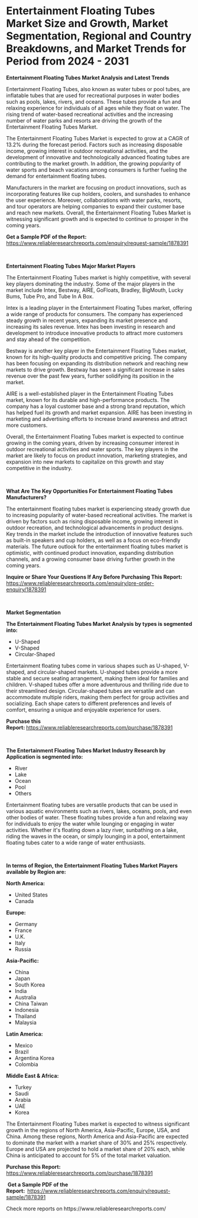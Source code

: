 <p><h1>Entertainment Floating Tubes Market Size and Growth, Market Segmentation, Regional and Country Breakdowns, and Market Trends for Period from 2024 -  2031</h1></p><p><strong>Entertainment Floating Tubes Market Analysis and Latest Trends</strong></p>
<p><p>Entertainment Floating Tubes, also known as water tubes or pool tubes, are inflatable tubes that are used for recreational purposes in water bodies such as pools, lakes, rivers, and oceans. These tubes provide a fun and relaxing experience for individuals of all ages while they float on water. The rising trend of water-based recreational activities and the increasing number of water parks and resorts are driving the growth of the Entertainment Floating Tubes Market.</p><p>The Entertainment Floating Tubes Market is expected to grow at a CAGR of 13.2% during the forecast period. Factors such as increasing disposable income, growing interest in outdoor recreational activities, and the development of innovative and technologically advanced floating tubes are contributing to the market growth. In addition, the growing popularity of water sports and beach vacations among consumers is further fueling the demand for entertainment floating tubes.</p><p>Manufacturers in the market are focusing on product innovations, such as incorporating features like cup holders, coolers, and sunshades to enhance the user experience. Moreover, collaborations with water parks, resorts, and tour operators are helping companies to expand their customer base and reach new markets. Overall, the Entertainment Floating Tubes Market is witnessing significant growth and is expected to continue to prosper in the coming years.</p></p>
<p><strong>Get a Sample PDF of the Report:&nbsp;</strong> <a href="https://www.reliableresearchreports.com/enquiry/request-sample/1878391">https://www.reliableresearchreports.com/enquiry/request-sample/1878391</a></p>
<p>&nbsp;</p>
<p><strong>Entertainment Floating Tubes Major Market Players</strong></p>
<p><p>The Entertainment Floating Tubes market is highly competitive, with several key players dominating the industry. Some of the major players in the market include Intex, Bestway, AIRE, GoFloats, Bradley, BigMouth, Lucky Bums, Tube Pro, and Tube In A Box. </p><p>Intex is a leading player in the Entertainment Floating Tubes market, offering a wide range of products for consumers. The company has experienced steady growth in recent years, expanding its market presence and increasing its sales revenue. Intex has been investing in research and development to introduce innovative products to attract more customers and stay ahead of the competition.</p><p>Bestway is another key player in the Entertainment Floating Tubes market, known for its high-quality products and competitive pricing. The company has been focusing on expanding its distribution network and reaching new markets to drive growth. Bestway has seen a significant increase in sales revenue over the past few years, further solidifying its position in the market.</p><p>AIRE is a well-established player in the Entertainment Floating Tubes market, known for its durable and high-performance products. The company has a loyal customer base and a strong brand reputation, which has helped fuel its growth and market expansion. AIRE has been investing in marketing and advertising efforts to increase brand awareness and attract more customers.</p><p>Overall, the Entertainment Floating Tubes market is expected to continue growing in the coming years, driven by increasing consumer interest in outdoor recreational activities and water sports. The key players in the market are likely to focus on product innovation, marketing strategies, and expansion into new markets to capitalize on this growth and stay competitive in the industry.</p></p>
<p>&nbsp;</p>
<p><strong>What Are The Key Opportunities For Entertainment Floating Tubes Manufacturers?</strong></p>
<p><p>The entertainment floating tubes market is experiencing steady growth due to increasing popularity of water-based recreational activities. The market is driven by factors such as rising disposable income, growing interest in outdoor recreation, and technological advancements in product designs. Key trends in the market include the introduction of innovative features such as built-in speakers and cup holders, as well as a focus on eco-friendly materials. The future outlook for the entertainment floating tubes market is optimistic, with continued product innovation, expanding distribution channels, and a growing consumer base driving further growth in the coming years.</p></p>
<p><strong>Inquire or Share Your Questions If Any Before Purchasing This Report:</strong> <a href="https://www.reliableresearchreports.com/enquiry/pre-order-enquiry/1878391">https://www.reliableresearchreports.com/enquiry/pre-order-enquiry/1878391</a></p>
<p>&nbsp;</p>
<p><strong>Market Segmentation</strong></p>
<p><strong>The Entertainment Floating Tubes Market Analysis by types is segmented into:</strong></p>
<p><ul><li>U-Shaped</li><li>V-Shaped</li><li>Circular-Shaped</li></ul></p>
<p><p>Entertainment floating tubes come in various shapes such as U-shaped, V-shaped, and circular-shaped markets. U-shaped tubes provide a more stable and secure seating arrangement, making them ideal for families and children. V-shaped tubes offer a more adventurous and thrilling ride due to their streamlined design. Circular-shaped tubes are versatile and can accommodate multiple riders, making them perfect for group activities and socializing. Each shape caters to different preferences and levels of comfort, ensuring a unique and enjoyable experience for users.</p></p>
<p><strong>Purchase this Report:&nbsp;</strong><a href="https://www.reliableresearchreports.com/purchase/1878391">https://www.reliableresearchreports.com/purchase/1878391</a></p>
<p>&nbsp;</p>
<p><strong>The Entertainment Floating Tubes Market Industry Research by Application is segmented into:</strong></p>
<p><ul><li>River</li><li>Lake</li><li>Ocean</li><li>Pool</li><li>Others</li></ul></p>
<p><p>Entertainment floating tubes are versatile products that can be used in various aquatic environments such as rivers, lakes, oceans, pools, and even other bodies of water. These floating tubes provide a fun and relaxing way for individuals to enjoy the water while lounging or engaging in water activities. Whether it's floating down a lazy river, sunbathing on a lake, riding the waves in the ocean, or simply lounging in a pool, entertainment floating tubes cater to a wide range of water enthusiasts.</p></p>
<p>&nbsp;</p>
<p><strong>In terms of Region, the Entertainment Floating Tubes Market Players available by Region are:</strong></p>
<p>
    <p> <strong> North America: </strong>
        <ul>
            <li>United States</li>
            <li>Canada</li>
        </ul>
        </p> 
    <p> <strong> Europe: </strong>
        <ul>
            <li>Germany</li>
            <li>France</li>
            <li>U.K.</li>
            <li>Italy</li>
            <li>Russia</li>
        </ul>
        </p> 
    <p> <strong> Asia-Pacific: </strong>
        <ul>
            <li>China</li>
            <li>Japan</li>
            <li>South Korea</li>
            <li>India</li>
            <li>Australia</li>
            <li>China Taiwan</li>
            <li>Indonesia</li>
            <li>Thailand</li>
            <li>Malaysia</li>
        </ul>
        </p> 
    <p> <strong> Latin America: </strong>
        <ul>
            <li>Mexico</li>
            <li>Brazil</li>
            <li>Argentina Korea</li>
            <li>Colombia</li>
        </ul>
        </p> 
    <p> <strong> Middle East & Africa: </strong>
        <ul>
            <li>Turkey</li>
            <li>Saudi</li>
            <li>Arabia</li>
            <li>UAE</li>
            <li>Korea</li>
        </ul>
    </p>
    </p>
<p><p>The Entertainment Floating Tubes market is expected to witness significant growth in the regions of North America, Asia-Pacific, Europe, USA, and China. Among these regions, North America and Asia-Pacific are expected to dominate the market with a market share of 30% and 25% respectively. Europe and USA are projected to hold a market share of 20% each, while China is anticipated to account for 5% of the total market valuation.</p></p>
<p><strong>Purchase this Report: </strong><a href="https://www.reliableresearchreports.com/purchase/1878391">https://www.reliableresearchreports.com/purchase/1878391</a></p>
<p>&nbsp;<strong>Get a Sample PDF of the Report:&nbsp;&nbsp;</strong><a href="https://www.reliableresearchreports.com/enquiry/request-sample/1878391">https://www.reliableresearchreports.com/enquiry/request-sample/1878391</a></p>
<p><strong></strong></p>
<p>Check more reports on https://www.reliableresearchreports.com/</p>
